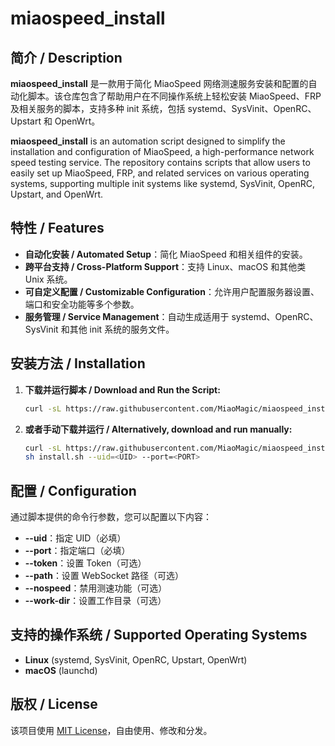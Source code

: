 # miaospeed_install

## 简介 / Description

**miaospeed_install** 是一款用于简化 MiaoSpeed 网络测速服务安装和配置的自动化脚本。该仓库包含了帮助用户在不同操作系统上轻松安装 MiaoSpeed、FRP 及相关服务的脚本，支持多种 init 系统，包括 systemd、SysVinit、OpenRC、Upstart 和 OpenWrt。

**miaospeed_install** is an automation script designed to simplify the installation and configuration of MiaoSpeed, a high-performance network speed testing service. The repository contains scripts that allow users to easily set up MiaoSpeed, FRP, and related services on various operating systems, supporting multiple init systems like systemd, SysVinit, OpenRC, Upstart, and OpenWrt.

## 特性 / Features

- **自动化安装 / Automated Setup**：简化 MiaoSpeed 和相关组件的安装。
- **跨平台支持 / Cross-Platform Support**：支持 Linux、macOS 和其他类 Unix 系统。
- **可自定义配置 / Customizable Configuration**：允许用户配置服务器设置、端口和安全功能等多个参数。
- **服务管理 / Service Management**：自动生成适用于 systemd、OpenRC、SysVinit 和其他 init 系统的服务文件。

## 安装方法 / Installation

1. **下载并运行脚本 / Download and Run the Script:**

   ```sh
   curl -sL https://raw.githubusercontent.com/MiaoMagic/miaospeed_install/refs/heads/master/install.sh -o install.sh && sh install.sh --uid=<UID> --port=<PORT>
   ```

2. **或者手动下载并运行 / Alternatively, download and run manually:**

   ```sh
   curl -sL https://raw.githubusercontent.com/MiaoMagic/miaospeed_install/refs/heads/master/install.sh -o install.sh
   sh install.sh --uid=<UID> --port=<PORT>
   ```
## 配置 / Configuration

通过脚本提供的命令行参数，您可以配置以下内容：

- **--uid**：指定 UID（必填）
- **--port**：指定端口（必填）
- **--token**：设置 Token（可选）
- **--path**：设置 WebSocket 路径（可选）
- **--nospeed**：禁用测速功能（可选）
- **--work-dir**：设置工作目录（可选）

## 支持的操作系统 / Supported Operating Systems

- **Linux** (systemd, SysVinit, OpenRC, Upstart, OpenWrt)
- **macOS** (launchd)

## 版权 / License

该项目使用 [MIT License](LICENSE)，自由使用、修改和分发。
